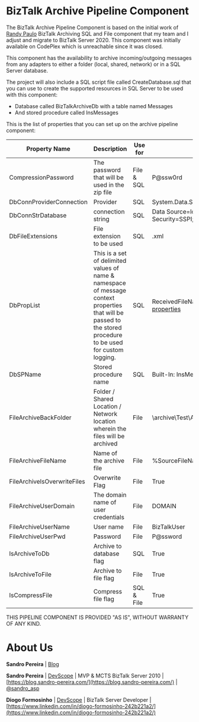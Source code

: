 # BizTalk Archive Pipeline Component
The BizTalk Archive Pipeline Component is based on the initial work of [Randy Paulo](https://randypaulo.wordpress.com/2012/02/13/biztalk-archiving-sql-and-file-documentation/) BizTalk Archiving SQL and File component that my team and I adjust and migrate to BizTalk Server 2020. This component was initially available on CodePlex which is unreachable since it was closed.

This component has the availability to archive incoming/outgoing messages from any adapters to either a folder (local, shared, network) or in a SQL Server database. 

The project will also include a SQL script file called CreateDatabase.sql that you can use to create the supported resources in SQL Server to be used with this component:
* Database called BizTalkArchiveDb with a table named Messages
* And stored procedure called InsMessages

This is the list of properties that you can set up on the archive pipeline component:

| Property Name  | Description  | Use for  | Sample Values |
| -------------  | -----------  | -------  | ------------------ |
| CompressionPassword  | The password that will be used in the zip file | File & SQL  |   P@ssw0rd  |
| DbConnProviderConnection | Provider | SQL | System.Data.SqlClient |
| DbConnStrDatabase | connection string | SQL  | Data Source=localhost;Initial Catalog=BizTalkArchiveDb;Integrated Security=SSPI; |
| DbFileExtensions | File extension to be used | SQL | .xml |
| DbPropList | This is a set of delimited values of name & namespace of message context properties that will be passed to the stored procedure to be used for custom logging. | SQL | ReceivedFileName;http://schemas.microsoft.com/BizTalk/2003/file-properties|ReceivedPortName;http://schemas.microsoft.com/BizTalk/2003/system-properties |
| DbSPName | Stored procedure name | SQL | Built-In: InsMessages |
| FileArchiveBackFolder | Folder / Shared Location / Network location wherein the files will be archived | File | \\archive\Test\Archive |
| FileArchiveFileName | Name of the archive file | File | %SourceFileName%_%datetime% |
| FileArchiveIsOverwriteFiles | Overwrite Flag | File | True |
| FileArchiveUserDomain | The domain name of user credentials | File | DOMAIN |
| FileArchiveUserName | User name | File | BizTalkUser |
| FileArchiveUserPwd | Password | File | P@ssword |
| IsArchiveToDb | Archive to database flag | SQL | True |
| IsArchiveToFile | Archive to file flag | File |True |
| IsCompressFile | Compress file flag | SQL & File | True |

THIS PIPELINE COMPONENT IS PROVIDED "AS IS", WITHOUT WARRANTY OF ANY KIND.

# About Us
**Sandro Pereira** | [Blog](https://randypaulo.wordpress.com/2012/02/13/biztalk-archiving-sql-and-file-documentation/)

**Sandro Pereira** | [DevScope](http://www.devscope.net/) | MVP & MCTS BizTalk Server 2010 | [https://blog.sandro-pereira.com/](https://blog.sandro-pereira.com/) | [@sandro_asp](https://twitter.com/sandro_asp)

**Diogo Formosinho** | [DevScope](http://www.devscope.net/) | BizTalk Server Developer | [https://www.linkedin.com/in/diogo-formosinho-242b221a2/](https://www.linkedin.com/in/diogo-formosinho-242b221a2/)
